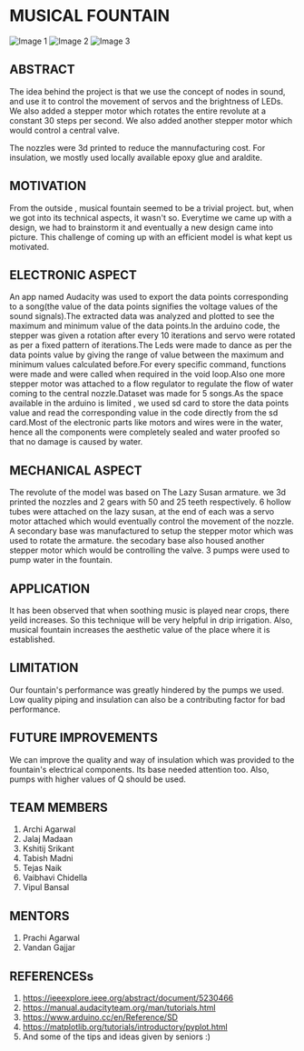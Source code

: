 
# MUSICAL FOUNTAIN  

![Image 1](https://github.com/kshitij2116/Musical-Fountain/blob/master/Images%20and%20Videos/Images/IMG_2390.JPG)
![Image 2](https://github.com/kshitij2116/Musical-Fountain/blob/master/Images%20and%20Videos/Images/IMG_2327.JPG) 
![Image 3](https://github.com/kshitij2116/Musical-Fountain/blob/master/Images%20and%20Videos/Images/IMG_2313.JPG)

## ABSTRACT

The idea behind the project is that we use the concept of nodes in sound, and use it to control the movement of servos and the brightness of LEDs.  
We also added a stepper motor which rotates the entire revolute at a constant 30 steps per second. We also added another stepper motor which would control a central valve.

The nozzles were 3d printed to reduce the mannufacturing cost. For insulation, we mostly used locally available epoxy glue and araldite. 

## MOTIVATION

From the outside , musical fountain seemed to be a trivial project. but, when we got into its technical aspects, it wasn't so. Everytime we came up with a design, we had to brainstorm it and eventually a new design came into picture. This challenge of coming up with an efficient model is what kept us motivated.

## ELECTRONIC ASPECT  

An app named Audacity was used to export the data points corresponding to a song(the value of the data points signifies the voltage values of the sound signals).The extracted data was analyzed and plotted to see the maximum and minimum value of the data points.In the arduino code, the stepper was given a rotation after every 10 iterations and servo were rotated as per a fixed pattern of iterations.The Leds were made to dance as per the data points value by giving the range of value between the maximum and minimum values calculated before.For every specific command, functions were made and were called when required in the void loop.Also one more stepper motor was attached to a flow regulator to regulate the flow of water coming to the central nozzle.Dataset was made for 5 songs.As the space available in the arduino is limited , we used sd card to store the data points value and read the corresponding value in the code directly from the sd card.Most of the electronic parts like motors and wires were in the water, hence all the components were completely sealed and water proofed so that no damage is caused by water.

## MECHANICAL ASPECT  

The revolute of the model was based on The Lazy Susan armature. we 3d printed the nozzles and 2 gears with 50 and 25 teeth respectively. 6 hollow tubes were attached on the lazy susan, at the end of each was a servo motor attached which would eventually control the movement of the nozzle. A secondary base was manufactured to setup the stepper motor which was used to rotate the armature. the secodary base also housed another stepper motor which would be controlling the valve. 3 pumps were used to pump water in the fountain.  

## APPLICATION  

It has been observed that when soothing music is played near crops, there yeild increases. So this technique will be very helpful in drip irrigation. 
Also, musical fountain increases the aesthetic value of the place where it is established.  

## LIMITATION  

Our fountain's performance was greatly hindered by the pumps we used. Low quality piping and insulation can also be a contributing factor for bad performance.  
## FUTURE IMPROVEMENTS  

We can improve the quality and way of insulation which was provided to the fountain's electrical components. Its base needed attention too. Also, pumps with higher values of Q should be used.  

## TEAM MEMBERS  

1. Archi Agarwal
2. Jalaj Madaan
3. Kshitij Srikant
4. Tabish Madni
5. Tejas Naik
6. Vaibhavi Chidella
7. Vipul Bansal  

## MENTORS

1. Prachi Agarwal
2. Vandan Gajjar

## REFERENCESs  

1. https://ieeexplore.ieee.org/abstract/document/5230466
2. https://manual.audacityteam.org/man/tutorials.html
3. https://www.arduino.cc/en/Reference/SD
4. https://matplotlib.org/tutorials/introductory/pyplot.html
5. And some of the tips and ideas given by seniors :)

